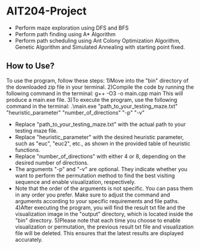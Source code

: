 # AIT204-Project
- Perform maze exploration using DFS and BFS
- Perform path finding using A* Algorithm
- Perform path scheduling using Ant Colony Optimization Algorithm, Genetic Algorithm and Simulated Annealing with starting point fixed.
## How to Use?
To use the program, follow these steps:
1)Move into the "bin" directory of the downloaded zip file in your terminal.
2)Compile the code by running the following command in the terminal:
g++ -O3 -o main.cpp main
This will produce a main.exe file.
3)To execute the program, use the following command in the terminal:
.\main.exe "path_to_your_testing_maze.txt" "heuristic_parameter" "number_of_directions" "-p" "-v"
- Replace "path_to_your_testing_maze.txt" with the actual path to your testing maze file.
- Replace "heuristic_parameter" with the desired heuristic parameter, such as "euc", "euc2", etc., as shown in the provided table of heuristic functions.
- Replace "number_of_directions" with either 4 or 8, depending on the desired number of directions.
- The arguments "-p" and "-v" are optional. They indicate whether you want to perform the permutation method to find the best visiting sequence and enable visualization, respectively.
- Note that the order of the arguments is not specific. You can pass them in any order you prefer.
Make sure to adjust the command and arguments according to your specific requirements and file paths.
4)After executing the program, you will find the result txt file and the visualization image in the "output" directory, which is located inside the "bin" directory.
5)Please note that each time you choose to enable visualization or permutation, the previous result txt file and visualization file will be deleted. This ensures that the latest results are displayed accurately.


